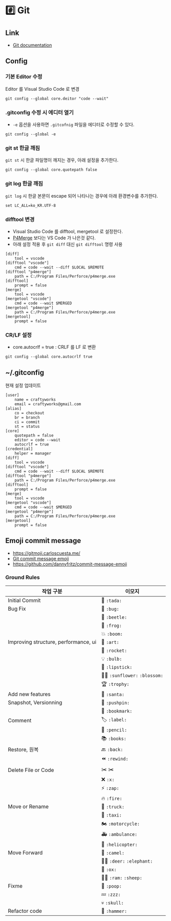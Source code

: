# :hash: Git

## Link

* [Git documentation](https://git-scm.com/doc)

## Config

### 기본 Editor 수정

Editor 를 Visual Studio Code 로 변경

```shell
git config --global core.deitor "code --wait"
```

### .gitconfig 수정 시 에디터 열기

* ```-e``` 옵션을 사용하면 ```.gitcofnig``` 파일을 에디터로 수정할 수 있다.

```shell
git config --global -e
```

### git st 한글 깨짐

`git st` 시 한글 파일명이 깨지는 경우, 아래 설정을 추가한다.

```shell
git config --global core.quotepath false
```

### git log 한글 깨짐

`git log` 시 한글 본문이 escape 되어 나타나는 경우에 아래 환경변수를 추가한다.

```shell
set LC_ALL=ko_KR.UTF-8
```

### difftool 변경

* Visual Studio Code 를 difftool, mergetool 로 설정한다.
* [P4Merge](https://www.perforce.com/products/helix-core-apps/merge-diff-tool-p4merge) 보다는 VS Code 가 나은것 같다.
* 아래 설정 적용 후 ```git diff``` 대신 ```git difftool``` 명령 사용

```shell
[diff]
	tool = vscode
[difftool "vscode"]
    cmd = code --wait --diff $LOCAL $REMOTE
[difftool "p4merge"]
	path = C:/Program Files/Perforce/p4merge.exe
[difftool]
	prompt = false
[merge]
	tool = vscode
[mergetool "vscode"]
	cmd = code --wait $MERGED
[mergetool "p4merge"]
	path = C:/Program Files/Perforce/p4merge.exe
[mergetool]
	prompt = false
```

### CR/LF 설정

* core.autocrlf = true : CRLF 를 LF 로 변환

```shell
git config --global core.autocrlf true
```

## ~/.gitconfig

현재 설정 업데이트

```gitconfig
[user]
	name = craftyworks
	email = craftyworks@gmail.com
[alias]
	co = checkout
	br = branch
	ci = commit
	st = status
[core]
	quotepath = false
	editor = code --wait
	autocrlf = true
[credential]
	helper = manager
[diff]
	tool = vscode
[difftool "vscode"]
    cmd = code --wait --diff $LOCAL $REMOTE
[difftool "p4merge"]
	path = C:/Program Files/Perforce/p4merge.exe
[difftool]
	prompt = false
[merge]
	tool = vscode
[mergetool "vscode"]
	cmd = code --wait $MERGED
[mergetool "p4merge"]
	path = C:/Program Files/Perforce/p4merge.exe
[mergetool]
	prompt = false
```

## Emoji commit message

* https://gitmoji.carloscuesta.me/
* [Git commit message emoji](https://gist.github.com/parmentf/035de27d6ed1dce0b36a)
* https://github.com/dannyfritz/commit-message-emoji

### Ground Rules

| 작업 구분 | 이모지
| --- | ---
| Initial Commit | 🎉 `:tada:`
| Bug Fix | 🐛 `:bug:`
|| 🐞 `:beetle:`
|| 🐸 `:frog:`
|| 💥 `:boom:` 
| Improving structure, performance, ui | 🎨 `:art:`
|| 🚀 `:rocket:` 
|| 💡 `:bulb:`
|| 💄 `:lipstick:` 
|| 🌻🌼 `:sunflower:` `:blossom:`
|| 🏆 `:trophy:`
| Add new features | 🎅	`:santa:`
| Snapshot, Versionning | 📌 `:pushpin:`
|| 🔖 `:bookmark: `
| Comment | 🏷️ `:label:`
|| 📝 `:pencil: `
|| 📚	`:books:`
| Restore, 원복 | 🔙 `:back:`
|| ⏪ `:rewind:`
| Delete File or Code | ✂️ :scissors:
|| ❌ `:x:`
|| ⚡️ `:zap:` 
|| 🔥 `:fire:`
| Move or Rename | 🚚 `:truck: `
|| 🚕 `:taxi:`
|| 🏍 `:motorcycle:`
|| 🚑 `:ambulance:`
|| 🚁 `:helicopter:`
| Move Forward | 🐫 `:camel:`
|| 🦌🐘 `:deer:` `:elephant:`
|| 🐂 `:ox:`
|| 🐏🐑	`:ram:` `:sheep:`
| Fixme | 💩 `:poop:`
|| 💤 `:zzz:`
|| 💀 `:skull:`
| Refactor code	| 🔨 `:hammer:`

